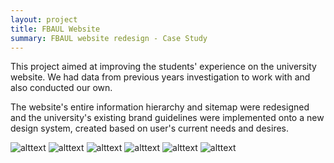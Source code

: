 ```yaml
---
layout: project
title: FBAUL Website
summary: FBAUL website redesign - Case Study
---
```


This project aimed at improving the students' experience on the university website. We had data from previous years investigation to work with and also conducted our own.

The website's entire information hierarchy and sitemap were redesigned and the university's existing brand guidelines were implemented onto a new design system, created based on user's current needs and desires.

![alttext]({{site.baseurl}}/assets/images/photos/projects/fbaul/a11.png)
![alttext]({{site.baseurl}}/assets/images/photos/projects/fbaul/a12.png)
![alttext]({{site.baseurl}}/assets/images/photos/projects/fbaul/a13.png)
![alttext]({{site.baseurl}}/assets/images/photos/projects/fbaul/a14.png)
![alttext]({{site.baseurl}}/assets/images/photos/projects/fbaul/a15.png)
![alttext]({{site.baseurl}}/assets/images/photos/projects/fbaul/a16.png)
